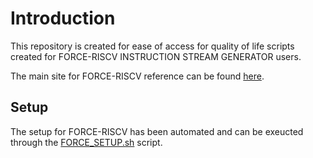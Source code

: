 # **Introduction**
This repository is created for ease of access for quality of life scripts created for FORCE-RISCV INSTRUCTION STREAM GENERATOR users.

The main site for FORCE-RISCV reference can be found [here](https://github.com/openhwgroup/force-riscv).

## **Setup**
The setup for FORCE-RISCV has been automated and can be exeucted through the [FORCE_SETUP.sh](/FORCE_SETUP.sh) script.
